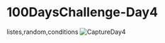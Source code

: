# 100DaysChallenge-Day4
listes,random,conditions
![CaptureDay4](https://user-images.githubusercontent.com/101877060/222865644-12f3a572-bdd6-432e-8cc8-ba44ff2a6386.png)

